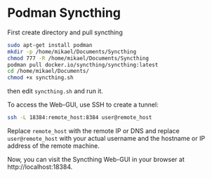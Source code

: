 # Podman Syncthing

First create directory and pull syncthing

```bash
sudo apt-get install podman
mkdir -p /home/mikael/Documents/Syncthing
chmod 777 -R /home/mikael/Documents/Syncthing
podman pull docker.io/syncthing/syncthing:latest
cd /home/mikael/Documents/
chmod +x syncthing.sh
```

then edit `syncthing.sh` and run it.

To access the Web-GUI, use SSH to create a tunnel:

```bash
ssh -L 18384:remote_host:8384 user@remote_host
```

Replace `remote_host` with the remote IP or DNS and replace `user@remote_host` with your actual username and the hostname or IP address of the remote machine.

Now, you can visit the Syncthing Web-GUI in your browser at http://localhost:18384.

